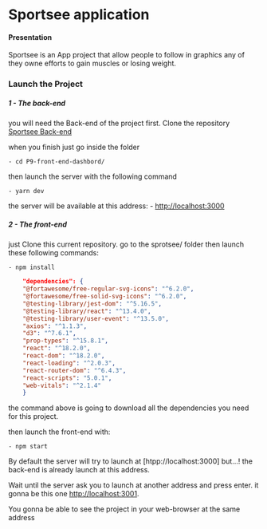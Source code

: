 # Sportsee application

#### Presentation

Sportsee is an App project that allow people to follow in graphics any of they owne
efforts to gain muscles or losing weight.

### Launch the Project

##### 1 - The back-end

you will need the Back-end of the project first.
Clone the repository [Sportsee Back-end](https://github.com/OpenClassrooms-Student-Center/P9-front-end-dashboard)

when you finish just go inside the folder

    - cd P9-front-end-dashbord/

then launch the server with the following command

    - yarn dev

the server will be available at this address: - [http://localhost:3000](http://localhost:3000)

##### 2 - The front-end

just Clone this current repository.
go to the sprotsee/ folder then launch these following commands:

    - npm install

```json
    "dependencies": {
    "@fortawesome/free-regular-svg-icons": "^6.2.0",
    "@fortawesome/free-solid-svg-icons": "^6.2.0",
    "@testing-library/jest-dom": "^5.16.5",
    "@testing-library/react": "^13.4.0",
    "@testing-library/user-event": "^13.5.0",
    "axios": "^1.1.3",
    "d3": "^7.6.1",
    "prop-types": "^15.8.1",
    "react": "^18.2.0",
    "react-dom": "^18.2.0",
    "react-loading": "^2.0.3",
    "react-router-dom": "^6.4.3",
    "react-scripts": "5.0.1",
    "web-vitals": "^2.1.4"
    }
```

the command above is going to download all the dependencies
you need for this project.

then launch the front-end with:

    - npm start

By default the server will try to launch at [htpp://localhost:3000] but...!
the back-end is already launch at this address.

Wait until the server ask you to launch at another address and press enter.
it gonna be this one [http://localhost:3001](http://localhost:3001).

You gonna be able to see the project in your web-browser at the same address
